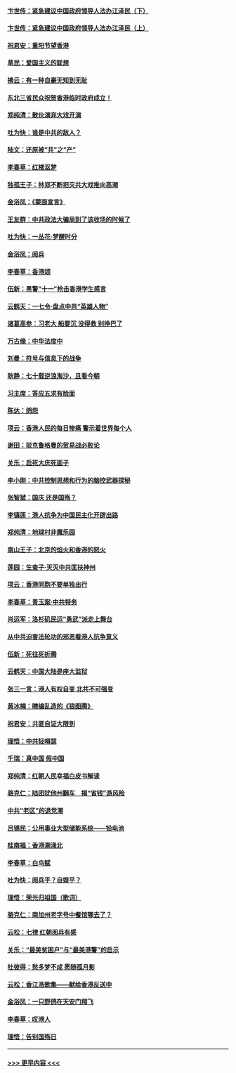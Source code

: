 #### [卞世传：紧急建议中国政府领导人法办江泽民（下）](../pages/nsc993/n11573390.md?t=10071544) 
#### [卞世传：紧急建议中国政府领导人法办江泽民（上）](../pages/nsc993/n11573208.md?t=10071544) 
#### [祝君安：重阳节望香港](../pages/nsc993/n11573190.md?t=10071544) 
#### [草民：爱国主义的联想](../pages/nsc993/n11572333.md?t=10071544) 
#### [拂云：有一种自豪无知到无耻](../pages/nsc993/n11572006.md?t=10071544) 
#### [东北三省民众祝贺香港临时政府成立！](../pages/nsc993/n11571215.md?t=10071544) 
#### [郑纯清：散伙演弃大戏开演](../pages/nsc993/n11570826.md?t=10071544) 
#### [吐为快：谁是中共的敌人？](../pages/nsc993/n11570817.md?t=10071544) 
#### [陆文：还原被“共”之“产”](../pages/nsc993/n11570798.md?t=10071544) 
#### [李春草：红楼沤梦](../pages/nsc993/n11569673.md?t=10071544) 
#### [独孤王子：林郑不断把灭共大戏推向高潮](../pages/nsc993/n11569381.md?t=10071544) 
#### [金浴凤：《蒙面宣言》](../pages/nsc993/n11569368.md?t=10071544) 
#### [王友群：中共政法大骗局到了该收场的时候了](../pages/nsc993/n11568940.md?t=10071544) 
#### [吐为快：一丛花‧梦醒时分](../pages/nsc993/n11567491.md?t=10071544) 
#### [金浴凤：阅兵](../pages/nsc993/n11567454.md?t=10071544) 
#### [李春草：香港颂](../pages/nsc993/n11567444.md?t=10071544) 
#### [伍新：黑警“十一”枪击香港学生感言](../pages/nsc993/n11567426.md?t=10071544) 
#### [云鹤天：一七令‧盘点中共“英雄人物”](../pages/nsc993/n11567091.md?t=10071544) 
#### [诸葛高参：习老大 船要沉 没得救 别挣巴了](../pages/nsc993/n11566976.md?t=10071544) 
#### [万古缘：中华法度中](../pages/nsc993/n11566726.md?t=10071544) 
#### [刘曼：符号与信息下的战争](../pages/nsc993/n11564655.md?t=10071544) 
#### [耿静：七十载逆浪淘沙，且看今朝](../pages/nsc993/n11564520.md?t=10071544) 
#### [习主席：答应五求有脸面](../pages/nsc993/n11563953.md?t=10071544) 
#### [陈达：鸽怨](../pages/nsc993/n11561879.md?t=10071544) 
#### [项云：香港人民的每日惨痛  警示着世界每个人](../pages/nsc993/n11559273.md?t=10071544) 
#### [谢田：驳克鲁格曼的贸易战必败论](../pages/nsc993/n11555840.md?t=10071544) 
#### [关乐：启死大庆死面子](../pages/nsc993/n11556823.md?t=10071544) 
#### [李小刚：中共控制思想和行为的脑控武器探秘](../pages/nsc993/n11556776.md?t=10071544) 
#### [张智斌：国庆  还是国殇？](../pages/nsc993/n11556617.md?t=10071544) 
#### [李镇莲：港人抗争为中国民主化开辟出路](../pages/nsc993/n11556570.md?t=10071544) 
#### [郑纯清：地球村非魔乐园](../pages/nsc993/n11555415.md?t=10071544) 
#### [南山王子：北京的焰火和香港的怒火](../pages/nsc993/n11555318.md?t=10071544) 
#### [莲园：生查子·天灭中共匡扶神州](../pages/nsc993/n11555302.md?t=10071544) 
#### [项云：香港同胞不要单独出行](../pages/nsc993/n11555276.md?t=10071544) 
#### [李春草：青玉案‧中共特务](../pages/nsc993/n11552356.md?t=10071544) 
#### [肖运军：洛杉矶民运“勇武”派走上舞台](../pages/nsc993/n11551595.md?t=10071544) 
#### [从中共迫害法轮功的邪恶看港人抗争意义](../pages/nsc993/n11540858.md?t=10071544) 
#### [伍新：死往死折腾](../pages/nsc993/n11550174.md?t=10071544) 
#### [云鹤天：中国大陆是座大监狱](../pages/nsc993/n11550155.md?t=10071544) 
#### [张三一言：港人有权自变 北共不可强变](../pages/nsc993/n11550132.md?t=10071544) 
#### [黄冰楠：瞎编乱造的《狼图腾》](../pages/nsc993/n11550082.md?t=10071544) 
#### [祝君安：共匪自证大限到](../pages/nsc993/n11550041.md?t=10071544) 
#### [理悟：中共轻嘚瑟](../pages/nsc993/n11547978.md?t=10071544) 
#### [千瑞：真中国 假中国](../pages/nsc993/n11547865.md?t=10071544) 
#### [郑纯清：红朝人民幸福白皮书解读](../pages/nsc993/n11547499.md?t=10071544) 
#### [骆克仁：陆团犹他州翻车　揭“省钱”游风险](../pages/nsc993/n11546977.md?t=10071544) 
#### [中共“老区”的退党潮](../pages/nsc993/n11545995.md?t=10071544) 
#### [吕锡民：公用事业大型储能系统——铅电池](../pages/nsc993/n11545701.md?t=10071544) 
#### [桂南福：香港潮涌北](../pages/nsc993/n11545682.md?t=10071544) 
#### [李春草：白鸟赋](../pages/nsc993/n11545663.md?t=10071544) 
#### [吐为快：阅兵乎？自娱乎？](../pages/nsc993/n11545625.md?t=10071544) 
#### [理悟：荣光归祖国（歌词）](../pages/nsc993/n11545616.md?t=10071544) 
#### [骆克仁：南加州老字号中餐馆哪去了？](../pages/nsc993/n11545120.md?t=10071544) 
#### [云松：七律 红朝阅兵有感](../pages/nsc993/n11542394.md?t=10071544) 
#### [关乐：“最美贫困户”与“最美港警”的启示](../pages/nsc993/n11542252.md?t=10071544) 
#### [杜彼得：愁多梦不成 愿随孤月影](../pages/nsc993/n11540296.md?t=10071544) 
#### [云松：香江浩歌集——献给香港反送中](../pages/nsc993/n11540149.md?t=10071544) 
#### [金浴凤：一只野鸽在天安门翔飞](../pages/nsc993/n11540280.md?t=10071544) 
#### [李春草：叹港人](../pages/nsc993/n11540119.md?t=10071544) 
#### [理悟：告别国殇日](../pages/nsc993/n11539610.md?t=10071544) 

----
#### [ >>> 更早内容 <<< ](../indexes/nsc993-earlier.md)
